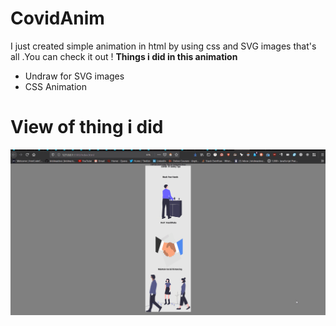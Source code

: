 # CovidAnim
I just created simple animation in html by using css and SVG images that's all .You can check it out !
**Things i did in this animation**
* Undraw for SVG images
* CSS Animation

# View of thing i did
<img src="https://github.com/krishnadevz/CovidAnim/blob/master/svg.gif" alt="View">
